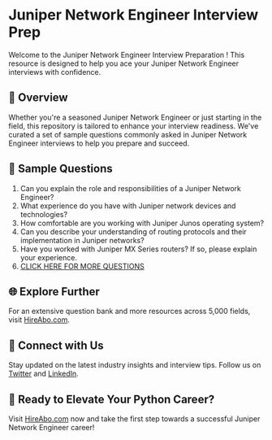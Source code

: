 # Juniper Network Engineer Interview Prep

Welcome to the Juniper Network Engineer Interview Preparation ! This resource is designed to help you ace your Juniper Network Engineer interviews with confidence.

## 🚀 Overview

Whether you're a seasoned Juniper Network Engineer or just starting in the field, this repository is tailored to enhance your interview readiness. We've curated a set of sample questions commonly asked in Juniper Network Engineer interviews to help you prepare and succeed.

## 📝 Sample Questions

1. Can you explain the role and responsibilities of a Juniper Network Engineer?
2. What experience do you have with Juniper network devices and technologies?
3. How comfortable are you working with Juniper Junos operating system?
4. Can you describe your understanding of routing protocols and their implementation in Juniper networks?
5. Have you worked with Juniper MX Series routers? If so, please explain your experience.
6. [CLICK HERE FOR MORE QUESTIONS](https://hireabo.com/job/0_1_12/Juniper%20Network%20Engineer)

## 🌐 Explore Further

For an extensive question bank and more resources across 5,000 fields, visit [HireAbo.com](https://www.hireabo.com).

## 📱 Connect with Us

Stay updated on the latest industry insights and interview tips. Follow us on [Twitter](https://twitter.com/hireabo) and [LinkedIn](https://www.linkedin.com/in/hire-abo-3609972a8/).

## 🚀 Ready to Elevate Your Python Career?

Visit [HireAbo.com](https://www.hireabo.com) now and take the first step towards a successful Juniper Network Engineer career!
